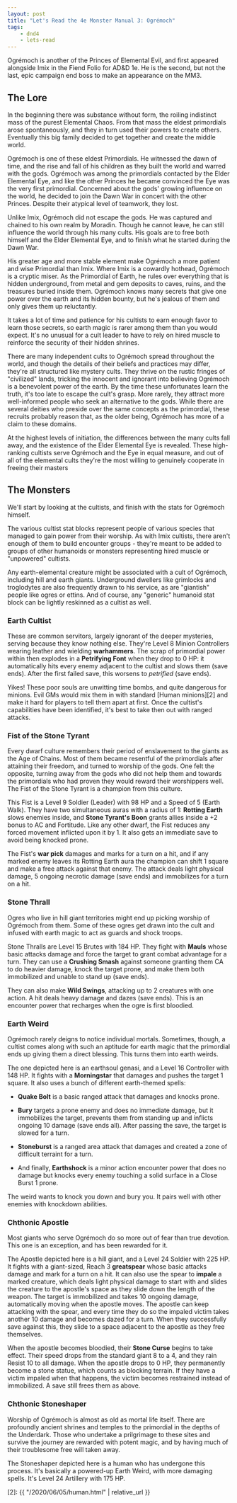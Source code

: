 ```yaml
---
layout: post
title: "Let's Read the 4e Monster Manual 3: Ogrémoch"
tags:
    - dnd4
    - lets-read
---
```


Ogrémoch is another of the Princes of Elemental Evil, and first appeared
alongside Imix in the Fiend Folio for AD&D 1e. He is the second, but not the
last, epic campaign end boss to make an appearance on the MM3.

## The Lore

In the beginning there was substance without form, the roiling indistinct mass
of the purest Elemental Chaos. From that mass the eldest primordials arose
spontaneously, and they in turn used their powers to create others. Eventually
this big family decided to get together and create the middle world.

Ogrémoch is one of these eldest Primordials. He witnessed the dawn of time, and
the rise and fall of his children as they built the world and warred with the
gods. Ogrémoch was among the primordials contacted by the Elder Elemental Eye,
and like the other Princes he became convinced the Eye was the very first
primordial. Concerned about the gods' growing influence on the world, he decided
to join the Dawn War in concert with the other Princes. Despite their atypical
level of teamwork, they lost.

Unlike Imix, Ogrémoch did not escape the gods. He was captured and chained to
his own realm by Moradin. Though he cannot leave, he can still influence the
world through his many cults. His goals are to free both himself and the Elder
Elemental Eye, and to finish what he started during the Dawn War.

His greater age and more stable element make Ogrémoch a more patient and wise
Primordial than Imix. Where Imix is a cowardly hothead, Ogrémoch is a cryptic
miser. As the Primordial of Earth, he rules over everything that is hidden
underground, from metal and gem deposits to caves, ruins, and the treasures
buried inside them. Ogrémoch knows many secrets that give one power over the
earth and its hidden bounty, but he's jealous of them and only gives them up
reluctantly.

It takes a lot of time and patience for his cultists to earn enough favor to
learn those secrets, so earth magic is rarer among them than you would
expect. It's no unusual for a cult leader to have to rely on hired muscle to
reinforce the security of their hidden shrines.

There are many independent cults to Ogrémoch spread throughout the world, and
though the details of their beliefs and practices may differ, they're all
structured like mystery cults. They thrive on the rustic fringes of "civilized"
lands, tricking the innocent and ignorant into believing Ogrémoch is a
benevolent power of the earth. By the time these unfortunates learn the truth,
it's too late to escape the cult's grasp. More rarely, they attract more
well-informed people who seek an alternative to the gods. While there are
several deities who preside over the same concepts as the primordial, these
recruits probably reason that, as the older being, Ogrémoch has more of a claim
to these domains.

At the highest levels of initiation, the differences between the many cults fall
away, and the existence of the Elder Elemental Eye is revealed. These
high-ranking cultists serve Ogrémoch and the Eye in equal measure, and out of
all of the elemental cults they're the most willing to genuinely cooperate in
freeing their masters

## The Monsters

We'll start by looking at the cultists, and finish with the stats for Ogrémoch
himself.

The various cultist stat blocks represent people of various species that managed
to gain power from their worship. As with Imix cultists, there aren't enough of
them to build encounter groups - they're meant to be added to groups of other
humanoids or monsters representing hired muscle or "unpowered" cultists.

Any earth-elemental creature might be associated with a cult of Ogrémoch,
including hill and earth giants. Underground dwellers like grimlocks and
troglodytes are also frequently drawn to his service, as are "giantish" people
like ogres or ettins. And of course, any "generic" humanoid stat block can be
lightly reskinned as a cultist as well.

### Earth Cultist

These are common servitors, largely ignorant of the deeper mysteries, serving
because they know nothing else. They're Level 8 Minion Controllers wearing
leather and wielding **warhammers**. The scrap of primordial power within then
explodes in a **Petrifying Font** when they drop to 0 HP: it automatically hits
every enemy adjacent to the cultist and slows them (save ends). After the first
failed save, this worsens to _petrified_ (save ends).

Yikes! These poor souls are unwitting time bombs, and quite dangerous for
minions. Evil GMs would mix them in with standard [Human minions][2] and make it
hard for players to tell them apart at first. Once the cultist's capabilities
have been identified, it's best to take then out with ranged attacks.

### Fist of the Stone Tyrant

Every dwarf culture remembers their period of enslavement to the giants as the
Age of Chains. Most of them became resentful of the primordials after attaining
their freedom, and turned to worship of the gods. One felt the opposite, turning
away from the gods who did not help them and towards the primordials who had
proven they would reward their worshippers well. The Fist of the Stone Tyrant is
a champion from this culture.

This Fist is a Level 9 Soldier (Leader) with 98 HP and a Speed of 5 (Earth
Walk). They have two simultaneous auras with a radius of 1: **Rotting Earth**
slows enemies inside, and **Stone Tyrant's Boon** grants allies inside a +2
bonus to AC and Fortitude. Like any other dwarf, the Fist reduces any forced
movement inflicted upon it by 1. It also gets an immediate save to avoid being
knocked prone.

The Fist's **war pick** damages and marks for a turn on a hit, and if any marked
enemy leaves its Rotting Earth aura the champion can shift 1 square and make a
free attack against that enemy. The attack deals light physical damage, 5
ongoing necrotic damage (save ends) and immobilizes for a turn on a hit.

### Stone Thrall

Ogres who live in hill giant territories might end up picking worship of
Ogrémoch from them. Some of these ogres get drawn into the cult and infused with
earth magic to act as guards and shock troops.

Stone Thralls are Level 15 Brutes with 184 HP. They fight with **Mauls** whose
basic attacks damage and force the target to grant combat advantage for a
turn. They can use a **Crushing Smash** against someone granting them CA to do
heavier damage, knock the target prone, and make them both immobilized and
unable to stand up (save ends).

They can also make **Wild Swings**, attacking up to 2 creatures with one
action. A hit deals heavy damage and dazes (save ends). This is an encounter
power that recharges when the ogre is first bloodied.

### Earth Weird

Ogrémoch rarely deigns to notice individual mortals. Sometimes, though, a
cultist comes along with such an aptitude for earth magic that the primordial
ends up giving them a direct blessing. This turns them into earth weirds.

The one depicted here is an earthsoul genasi, and a Level 16 Controller with 148
HP. It fights with a **Morningstar** that damages and pushes the target 1
square. It also uses a bunch of different earth-themed spells:

- **Quake Bolt** is a basic ranged attack that damages and knocks prone.

- **Bury** targets a prone enemy and does no immediate damage, but it
  immobilizes the target, prevents them from standing up and inflicts ongoing 10
  damage (save ends all). After passing the save, the target is slowed for a turn.

- **Stoneburst** is a ranged area attack that damages and created a zone of
  difficult terraint for a turn.

- And finally, **Earthshock** is a minor action encounter power that does no
  damage but knocks every enemy touching a solid surface in a Close Burst 1
  prone.

The weird wants to knock you down and bury you. It pairs well with other enemies
with knockdown abilities.

### Chthonic Apostle

Most giants who serve Ogrémoch do so more out of fear than true devotion. This
one is an exception, and has been rewarded for it.

The Apostle depicted here is a hill giant, and a Level 24 Soldier with 225
HP. It fights with a giant-sized, Reach 3 **greatspear** whose basic attacks
damage and mark for a turn on a hit. It can also use the spear to **impale** a
marked creature, which deals light physical damage to start with and slides the
creature to the apostle's space as they slide down the length of the weapon. The
target is immobilized and takes 10 ongoing damage, automatically moving when the
apostle moves. The apostle can keep attacking with the spear, and every time
they do so the impaled victim takes another 10 damage and becomes dazed for a
turn. When they successfully save against this, they slide to a space adjacent
to the apostle as they free themselves.

When the apostle becomes bloodied, their **Stone Curse** begins to take
effect. Their speed drops from the standard giant 8 to a 4, and they rain Resist
10 to all damage. When the apostle drops to 0 HP, they permanently become a
stone statue, which counts as blocking terrain. If they have a victim impaled
when that happens, the victim becomes restrained instead of immobilized. A save
still frees them as above.

### Chthonic Stoneshaper

Worship of Ogrémoch is almost as old as mortal life itself. There are profoundly
ancient shrines and temples to the primordial in the depths of the
Underdark. Those who undertake a prilgrimage to these sites and survive the
journey are rewarded with potent magic, and by having much of their troublesome
free will taken away.

The Stoneshaper depicted here is a human who has undergone this process. It's
basically a powered-up Earth Weird, with more damaging spells. It's Level 24
Artillery with 175 HP.



[2]: {{ "/2020/06/05/human.html" | relative_url }}
